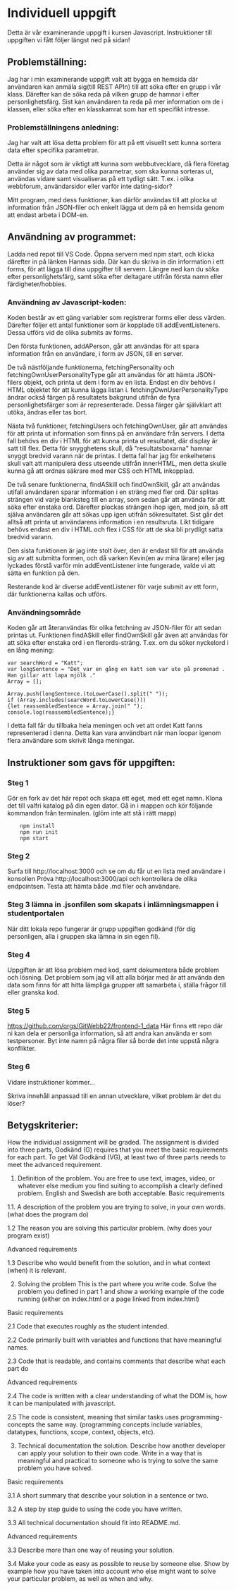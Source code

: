 # Individuell uppgift
Detta är vår examinerande uppgift i kursen Javascript. Instruktioner till uppgiften vi fått följer längst ned på sidan!

## Problemställning:
Jag har i min examinerande uppgift valt att bygga en hemsida där användaren kan anmäla sig(till REST APIn) till att söka efter en grupp i vår klass. Därefter kan de söka reda på vilken grupp de hamnar i efter personlighetsfärg. Sist kan användaren ta reda på mer information om de i klassen, eller söka efter en klasskamrat som har ett specifikt intresse.

### Problemställningens anledning:
Jag har valt att lösa detta problem för att på ett visuellt sett kunna sortera data efter specifika parametrar.

 Detta är något som är viktigt att kunna som webbutvecklare, då flera företag använder sig av data med olika parametrar, som ska kunna sorteras ut, användas vidare samt visualiseras på ett tydligt sätt. T.ex. i olika webbforum, användarsidor eller varför inte dating-sidor?

 Mitt program, med dess funktioner, kan därför användas till att plocka ut information från JSON-filer och enkelt lägga ut dem på en hemsida genom att endast arbeta i DOM-en. 

## Användning av programmet:
Ladda ned repot till VS Code. Öppna servern med npm start, och klicka därefter in på länken Hannas sida. Där kan du skriva in din information i ett forms, för att lägga till dina uppgifter till servern.
Längre ned kan du söka efter personlighetsfärg, samt söka efter deltagare utifrån första namn eller färdigheter/hobbies.

### Användning av Javascript-koden:

Koden består av ett gäng variabler som registrerar forms eller dess värden. Därefter följer ett antal funktioner som är kopplade till addEventListeners. Dessa utförs vid de olika submits av forms.

Den första funktionen, addAPerson, går att användas för att spara information från en användare, i form av JSON, till en server.

De två nästföljande funktionerna, fetchingPersonality och fetchingOwnUserPersonalityType går att användas för att hämta JSON-filers objekt, och printa ut dem i form av en lista. Endast en div behövs i HTML objektet för att kunna lägga listan i. fetchingOwnUserPersonalityType ändrar också färgen på resultatets bakgrund utifrån de fyra personlighetsfärger som är representerade. Dessa färger går självklart att utöka, ändras eller tas bort.

Nästa två funktioner, fetchingUsers och fetchingOwnUser, går att användas för att printa ut information som finns på en användare från servers. I detta fall behövs en div i HTML för att kunna printa ut resultatet, där display är satt till flex. Detta för snygghetens skull, då "resultatsboxarna" hamnar snyggt bredvid varann när de printas.
 I detta fall har jag för enkelhetens skull valt att manipulera dess utseende utifrån innerHTML, men detta skulle kunna gå att ordnas säkrare med mer CSS och HTML inkopplad. 

De två senare funktionerna, findASkill och findOwnSkill, går att användas utifall användaren sparar information i en sträng med fler ord. Där splitas strängen vid varje blanksteg till en array, som sedan går att använda för att söka efter enstaka ord. Därefter plockas strängen ihop igen, med join, så att själva användaren går att sökas upp igen utifrån sökresultatet. Sist går det alltså att printa ut användarens information i en resultsruta. Likt tidigare behövs endast en div i HTML och flex i CSS för att de ska bli prydligt satta bredvid varann.

Den sista funktionen är jag inte stolt över, den är endast till för att använda sig av att submitta formen, och då varken Kevin(en av mina lärare) eller jag lyckades förstå varför min addEventListener inte fungerade, valde vi att sätta en funktion på den.

Resterande kod är diverse addEventListener för varje submit av ett form, där funktionerna kallas och utförs.

### Användningsområde

Koden går att återanvändas för olika fetchning av JSON-filer för att sedan printas ut. Funktionen findASkill eller findOwnSkill går även att användas för att söka efter enstaka ord i en flerords-sträng.
T.ex. om du söker nyckelord i en lång mening:
```
var searchWord = "Katt";
var longSentence = "Det var en gång en katt som var ute på promenad . Han gillar att lapa mjölk ."
Array = [];

Array.push(longSentence.(toLowerCase().split(" "));
if (Array.includes(searcWord.toLowerCase()))
{let reassembledSentence = Array.join(" "); 
console.log(reassembledSentence);}
```
I detta fall får du tillbaka hela meningen och vet att ordet Katt fanns representerad i denna. Detta kan vara användbart när man loopar igenom flera användare som skrivit långa meningar.


## Instruktioner som gavs för uppgiften:
### Steg 1
Gör en fork av det här repot och skapa ett eget, med ett eget namn.
Klona det till valfri katalog på din egen dator. Gå in i mappen och kör följande kommandon från terminalen.
(glöm inte att stå i rätt mapp)
```
    npm install
    npm run init
    npm start
```

### Steg 2
Surfa till http://localhost:3000 och se om du får ut en lista med användare i konsollen
Pröva http://localhost:3000/api och kontrollera de olika endpointsen. Testa att hämta både .md filer och användare.

### Steg 3 lämna in .jsonfilen som skapats i inlämningsmappen i studentportalen
När ditt lokala repo fungerar är grupp uppgiften godkänd (för dig personligen, alla i gruppen ska lämna in sin egen fil).

### Steg 4
Uppgiften är att lösa problem med kod, samt dokumentera både problem och lösning.
Det problem som jag vill att alla börjar med är att använda den data som finns för att hitta lämpliga grupper att samarbeta i, ställa frågor till eller granska kod.

### Steg 5
https://github.com/orgs/GitWebb22/frontend-1_data
Här finns ett repo där ni kan dela er personliga information, så att andra kan använda er som testpersoner. Byt inte namn på några filer så borde det inte uppstå några konflikter.

### Steg 6
Vidare instruktioner kommer...

Skriva innehåll anpassad till en annan utvecklare, vilket problem är det du löser?

## Betygskriterier:
How the individual assignment will be graded.
The assignment is divided into three parts, Godkänd (G) requires that
you meet the basic requirements for each part. To get Väl Godkänd (VG),
at least two of three parts needs to meet the advanced requirement.
1. Definition of the problem.
You are free to use text, images, video, or whatever else medium you
find suiting to accomplish a clearly defined problem. English and
Swedish are both acceptable.
Basic requirements


1.1. A description of the problem you are trying to solve, in your
own words. (what does the program do)


1.2 The reason you are solving this particular problem. (why does
your program exist)


Advanced requirements


1.3 Describe who would benefit from the solution, and in what
context (when) it is relevant.


2. Solving the problem
This is the part where you write code. Solve the problem you defined in
part 1 and show a working example of the code running (either on
index.html or a page linked from index.html)

Basic requirements


2.1 Code that executes roughly as the student intended.

2.2 Code primarily built with variables and functions that have
meaningful names.

2.3 Code that is readable, and contains comments that describe what
each part do

Advanced requirements

2.4 The code is written with a clear understanding of what the
DOM is, how it can be manipulated with javascript.

2.5 The code is consistent, meaning that similar tasks uses
programming-concepts the same way. (programming concepts include
variables, datatypes, functions, scope, context, objects, etc).

3. Technical documentation the solution.
Describe how another developer can apply your solution to their own
code. Write in a way that is meaningful and practical to someone who is
trying to solve the same problem you have solved.

Basic requirements

3.1 A short summary that describe your solution in a sentence or
two.

3.2 A step by step guide to using the code you have written.

3.3 All technical documentation should fit into README.md.

Advanced requirements

3.3 Describe more than one way of reusing your solution.

3.4 Make your code as easy as possible to reuse by someone else.
Show by example how you have taken into account who else might
want to solve your particular problem, as well as when and why.
